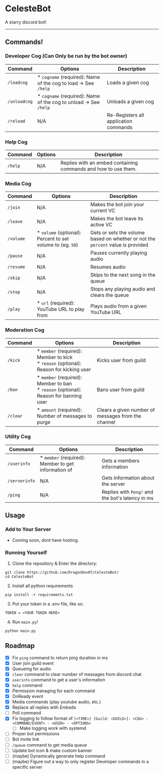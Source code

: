 # CelesteBot

A starry discord bot!

---

## Commands!

### Developer Cog (Can Only be run by the bot owner)

| **Command**  | **Options**                                                       | **Description**                       |
| ------------ | ----------------------------------------------------------------- | ------------------------------------- |
| `/loadcog`   | \* `cogname` (required): Name of the cog to load -> See `/help`   | Loads a given cog                     |
| `/unloadcog` | \* `cogname` (required): Name of the cog to unload -> See `/help` | Unloads a given cog                   |
| `/reload`    | N/A                                                               | Re-Registers all application commands |

### Help Cog

| **Command** | **Options** | **Description**                                                |
| ----------- | ----------- | -------------------------------------------------------------- |
| `/help`     | N/A         | Replies with an embed containing commands and how to use them. |

### Media Cog

| **Command** | **Options**                                                 | **Description**                                                                 |
| ----------- | ----------------------------------------------------------- | ------------------------------------------------------------------------------- |
| `/join`     | N/A                                                         | Makes the bot join your current VC                                              |
| `/leave`    | N/A                                                         | Makes the bot leave its active VC                                               |
| `/volume`   | \* `volume` (optional): Percent to set volume to (eg. `50`) | Gets or sets the volume based on whether or not the `percent` value is provided |
| `/pause`    | N/A                                                         | Pauses currently playing audio                                                  |
| `/resume`   | N/A                                                         | Resumes audio                                                                   |
| `/skip`     | N/A                                                         | Skips to the next song in the queue                                             |
| `/stop`     | N/A                                                         | Stops any playing audio and clears the queue                                    |
| `/play`     | \* `url` (required): YouTube URL to play from               | Plays audio from a given YouTube URL                                            |

### Moderation Cog

| **Command** | **Options**                                                                                  | **Description**                                    |
| ----------- | -------------------------------------------------------------------------------------------- | -------------------------------------------------- |
| `/kick`     | \* `member` (required): Member to kick <br/> \* `reason` (optional): Reason for kicking user | Kicks user from guild                              |
| `/ban`      | \* `member` (required): Member to ban <br/> \* `reason` (optional): Reason for banning user  | Bans user from guild                               |
| `/clear`    | \* `amount` (required): Number of messages to purge                                          | Clears a given number of messages from the channel |

### Utility Cog

| **Command**   | **Options**                                          | **Description**                                  |
| ------------- | ---------------------------------------------------- | ------------------------------------------------ |
| `/userinfo`   | \* `member` (required): Member to get information of | Gets a members information                       |
| `/serverinfo` | N/A                                                  | Gets information about the server                |
| `/ping`       | N/A                                                  | Replies with `Pong!` and the bot's latency in ms |

## Usage

### Add to Your Server

- Coming soon, dont have hosting.

### Running Yourself

1. Clone the repository & Enter the directory:

```
git clone https://github.com/DragonDev07/CelesteBot/
cd CelesteBot
```

2. Install all python requirements

```
pip install -r requirements.txt
```

3. Put your token in a .env file, like so:

```
TOKEN = <YOUR TOKEN HERE>
```

4. Run `main.py`!

```
python main.py
```

## Roadmap

- [x] Fix `ping` command to return ping duration in ms
- [x] User join guild event
- [x] Queueing for audio
- [x] `clear` command to clear number of messages from discord chat
- [x] `userinfo` command to get a user's information
- [x] `help` command
- [x] Permission managing for each command
- [x] OnReady event
- [x] Media commands (play youtube audio, etc.)
- [x] Replace all replies with Embeds
- [ ] Poll command
- [x] Fix logging to follow format of `[<TIME>] [Guild: <GUILD>]: <COG> - <COMMAND/EVENT> - <USER> - <OPTIONS>`
  - [ ] Make logging work with systemd
- [ ] Proper bot permissions
- [ ] Bot invite link
- [ ] `/queue` command to get media queue
- [ ] Update bot icon & make custom banner
- [ ] (maybe) Dynamically generate help command
- [ ] (maybe) Figure out a way to only register Developer commands in a specific server
